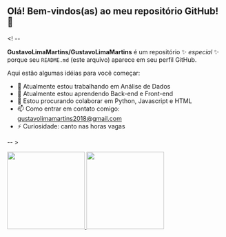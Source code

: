 ## Olá! Bem-vindos(as) ao meu repositório GitHub! 👋

<! --

**GustavoLimaMartins/GustavoLimaMartins** é um repositório ✨ _especial_ ✨ porque seu `README.md` (este arquivo) aparece em seu perfil GitHub.

Aqui estão algumas idéias para você começar:

- 🔭 Atualmente estou trabalhando em Análise de Dados
- 🌱 Atualmente estou aprendendo Back-end e Front-end
- 👯 Estou procurando colaborar em Python, Javascript e HTML
- 📫 Como entrar em contato comigo: gustavolimamartins2018@gmail.com
- ⚡ Curiosidade: canto nas horas vagas

-- >

<div>
<a href="https://github.com/seu-usuário-aqui">
<img loading="lazy" height="180em" src="https://github-readme-stats.vercel.app/api/top-langs/?username=GustavoLimaMartins&layout=compact&langs_count=7&theme=dracula"/>
<img loading="lazy" height="180em" src="https://github-readme-stats.vercel.app/api?username=GustavoLimaMartins&theme=vue-dark&show_icons=true&hide_border=true&count_private=true"/>
</div>
